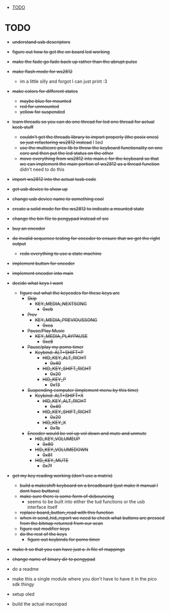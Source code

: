 <!--toc:start-->
- [TODO](#todo)
<!--toc:end-->

# TODO

- ~~understand usb descriptors~~
- ~~figure out how to get the on board led working~~
- ~~make the fade go fade back up rather than the abrupt pulse~~
- ~~make flash mode for ws2812~~
  - im a little silly and forgot I can just print :3
- ~~make colors for different states~~
  - ~~maybe blue for mounted~~
  - ~~red for unmounted~~
  - ~~yellow for suspended~~
- ~~learn threads so you can do one thread for led one thread for actual keeb stuff~~
  - ~~couldn't get the threads library to import properly (the posix ones) so just refactoring ws2812 instead~~ I lied
  - ~~use the multicore pico lib to throw the keyboard functionality on one core and then put the led status on the other~~
  - ~~move everything from ws2812 into main.c for the keyboard so that we can implement the main portion of ws2812 as a thread function~~ didn't need to do this
- ~~import ws2812 into the actual tusb code~~
- ~~get usb device to show up~~
- ~~change usb device name to something cool~~
- ~~create a solid mode for the ws2812 to indicate a mounted state~~
- ~~change the bin file to pengypad instead of src~~
- ~~buy an encoder~~
- ~~do invalid sequence testing for encoder to ensure that we get the right output~~ 
    - ~~redo everything to use a state machine~~
- ~~implement button for encoder~~
- ~~implement encoder into main~~
- ~~decide what keys I want~~
  - ~~figure out what the keycodes for these keys are~~
    - ~~Skip~~
      - ~~KEY_MEDIA_NEXTSONG~~
        - ~~0xeb~~
    - ~~Prev~~
      - ~~KEY_MEDIA_PREVIOUSSONG~~
        - ~~0xea~~
    - ~~Pause/Play Music~~
      - ~~KEY_MEDIA_PLAYPAUSE~~
        - ~~0xe8~~
    - ~~Pause/play my pomo timer~~
        - ~~Keybind: ALT+SHIFT+P~~
            - ~~HID_KEY_ALT_RIGHT~~ 
                - ~~0x40~~
            - ~~HID_KEY_SHIFT_RIGHT~~ 
                - ~~0x20~~
            - ~~HID_KEY_P~~
                - ~~0x13~~
    - ~~Suspending computer (implement menu by this time)~~
      - ~~Keybind: ALT+SHIFT+X~~
        - ~~HID_KEY_ALT_RIGHT~~ 
            - ~~0x40~~
        - ~~HID_KEY_SHIFT_RIGHT~~ 
            - ~~0x20~~
        - ~~HID_KEY_X~~ 
            - ~~0x1b~~
    - ~~Encoder would be vol up vol down and mute and unmute~~
      - ~~HID_KEY_VOLUMEUP~~
        - ~~0x80~~
      - ~~HID_KEY_VOLUMEDOWN~~  
        - ~~0x81~~
      - ~~HID_KEY_MUTE~~
        - ~~0x7f~~
- ~~get my key reading working (don't use a matrix)~~
  - ~~build a makeshift keyboard on a breadboard (just make it manual I dont have buttons)~~
  - ~~make sure there is some form of debouncing~~
    - seems to be built into either the tud functions or the usb interface itself
  - ~~replace board_button_read with this function~~
  - ~~when in send_hid_report we need to check what buttons are pressed from the bitmap returned from our scan~~
  - ~~figure out modifier keys~~
  - ~~do the rest of the keys~~
    - ~~figure out keybinds for pomo timer~~
- ~~make it so that you can have just a .h file of mappings~~ 
- ~~change name of binary dir to pengypad~~  


- do a readme 
- make this a single module where you don't have to have it in the pico sdk thingy 
- setup oled
- build the actual macropad
